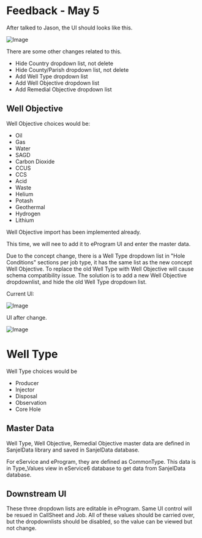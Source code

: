# Feedback - May 5
After talked to Jason, the UI should looks like this.

![Image](https://user-images.githubusercontent.com/55812393/236584404-8d96aaef-47d3-4c9a-8948-6a1ae04c68cd.png)

There are some other changes related to this.

- Hide Country dropdown list, not delete
- Hide County/Parish dropdown list, not delete
- Add Well Type dropdown list
- Add Well Objective dropdown list
- Add Remedial Objective dropdown list



## Well Objective

Well Objective choices would be:

- Oil
- Gas
- Water
- SAGD
- Carbon Dioxide
- CCUS
- CCS
- Acid
- Waste
- Helium
- Potash
- Geothermal
- Hydrogen
- Lithium

Well Objective import has been implemented already.

This time,  we  will nee to add it to eProgram UI and enter the master data. 



Due to the concept change, there is a Well Type dropdown list in "Hole Conditions" sections per job type, it has the same list as the new concept Well Objective. To replace the old Well Type with Well Objective will cause schema compatibility issue. The solution is to add a new Well Objective dropdownlist, and hide the old Well Type dropdown list.

Current UI:

![Image](https://user-images.githubusercontent.com/55812393/236587714-f046ca7b-a231-4a00-850a-02e890c38068.png)

UI after change.

![Image](https://user-images.githubusercontent.com/55812393/236587876-fae63e98-e6ba-4264-b726-187650773e54.png)



# Well Type

Well Type choices would be

- Producer
- Injector
- Disposal
- Observation
- Core Hole



## Master Data

Well Type, Well Objective, Remedial Objective master data are defined in SanjelData library and saved in SanjelData database.

For eService and eProgram, they are defined as CommonType. This data is in Type_Values view in eService6 database to get data from SanjelData database.



## Downstream UI

These three dropdown lists are editable in eProgram. Same UI control will be resued in CallSheet and Job. All of these values should be carried over, but the dropdownlists should be disabled, so the value can be viewed but not change.
